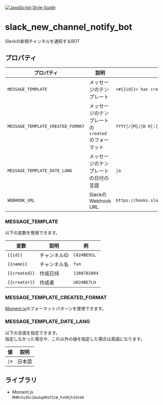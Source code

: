 [![JavaScript Style Guide](https://img.shields.io/badge/code_style-standard-brightgreen.svg)](https://standardjs.com)

# slack_new_channel_notify_bot
Slackの新規チャンネルを通知するBOT

## プロパティ
|プロパティ|説明|例|
|---|---|---|
|`MESSAGE_TEMPLATE`|メッセージのテンプレート|`<#{{id}}> has created by <@{{creator}}> on {{created}}`|
|`MESSAGE_TEMPLATE_CREATED_FORMAT`|メッセージのテンプレートの`created`のフォーマット|`YYYY[/]M[/]D H[:]mm[:]ss`|
|`MESSAGE_TEMPLATE_DATE_LANG`|メッセージのテンプレートの日付の言語|`ja`|
|`WEBHOOK_URL`|SlackのWebhook URL|`https://hooks.slack.com/services/T00000000/B00000000/XXXXXXXXXXXXXXXXXXXXXXXX`|

### MESSAGE_TEMPLATE
以下の変数を使用できます。

|変数|説明|例|
|---|---|---|
|`{{id}}`|チャンネルID|`C024BE91L`|
|`{{name}}`|チャンネル名|`fun`|
|`{{created}}`|作成日持|`1360782804`|
|`{{creator}}`|作成者|`U024BE7LH`|

### MESSAGE_TEMPLATE_CREATED_FORMAT
[Moment.js](https://momentjs.com/docs/#/displaying/format/)のフォーマットパターンを使用できます。

### MESSAGE_TEMPLATE_DATE_LANG
以下の言語を指定できます。  
指定しなかった場合や、これ以外の値を指定した場合は英語になります。

|値|説明|
|---|---|
|`ja`|日本語|

## ライブラリ
* Moment.js  
`MHMchiX6c1bwSqGM1PZiW_PxhMjh3Sh48`
